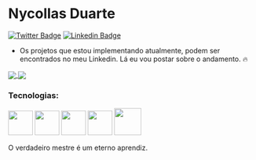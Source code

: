 # Nycollas Duarte

[![Twitter Badge](https://img.shields.io/badge/-%40nduaarte-blueviolet?logo=twitter)](https://twitter.com/nduaarte)
[![Linkedin Badge](https://img.shields.io/badge/-Nycollas%20Duarte-blueviolet?logo=linkedin)](https://www.linkedin.com/in/nycollas-duarte-024a291a1/)

- Os projetos que estou implementando atualmente, podem ser encontrados no meu Linkedin. Lá eu vou postar sobre o andamento. :fire:

<a href="github.com/redspaace">
  <img align="center" src="https://github-readme-stats.vercel.app/api/top-langs/?username=redspaace&layout=compact" />
</a>
<a href="https://wakatime.com/@redspaace">
  <img align="center" src="https://github-readme-stats.vercel.app/api/wakatime?username=redspaace" />
</a>

### Tecnologias:
<p align="start">
  <img width="50" height="50" src="https://user-images.githubusercontent.com/60564538/97813216-62cfeb00-1c65-11eb-9551-4b060a5fbe1b.png">
  <img width="50" height="50" src="https://user-images.githubusercontent.com/60564538/97813591-de329c00-1c67-11eb-9d48-34123f3f36ee.png">
  <img width="50" height="50" src="https://user-images.githubusercontent.com/60564538/97813478-46cd4900-1c67-11eb-8fce-b93e2ea38582.png">
  <img width="50" height="50" src="https://user-images.githubusercontent.com/60564538/97813504-7419f700-1c67-11eb-8d02-a29fc4bc4041.png">
  <img width="55" height="55" src="https://user-images.githubusercontent.com/60564538/97813551-b0e5ee00-1c67-11eb-848b-6ea440c7fcc9.png">
</p>

O verdadeiro mestre é um eterno aprendiz.
